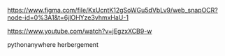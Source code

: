 https://www.figma.com/file/KxUcntK12gSoWGu5dVbLv9/web_snapOCR?node-id=0%3A1&t=6jlOHYze3vhmxHaU-1

https://www.youtube.com/watch?v=jEgzxXCB9-w

pythonanywhere herbergement